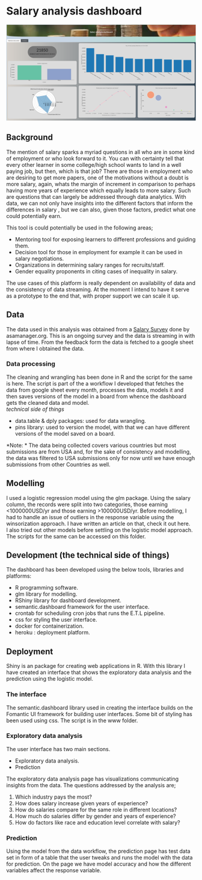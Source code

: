 
# Salary analysis dashboard    
![](www/sal_dash.png)  
## Background   
The mention of salary sparks a myriad questions in all who are in some kind of employment or who look forward to it. You can with certainty tell that every other learner in some college/high school wants to land in a well paying job, but then, which is that job? There are those in employment who are desiring to get more papers, one of the motivations without a doubt is more salary, again, whats the margin of increment in comparison to perhaps having more years of experience which equally leads to more salary. 
Such are questions that can largely be addressed through data analytics. With data, we can not only have insights into the different factors that inform the differences in salary , but we can also, given those factors, predict what one could potentially earn.    

This tool is could potentially be used in the following areas;
* Mentoring tool for exposing learners to different professions and guiding them.
* Decision tool for those in employment for example it can be used in salary negotiations.
* Organizations in determining salary ranges for recruits/staff. 
* Gender equality proponents in citing cases of inequality in salary.     

The use cases of this platform is really dependent on availability of data and the consistency of data streaming. At the moment I intend to have it serve as a prototype to the end that, with proper support we can scale it up.      

## Data   
The data used in this analysis was obtained from a [Salary Survey](https://www.askamanager.org/2021/04/how-much-money-do-you-make-4.html) done by asamanager.org. 
This is an ongoing survey and the data is streaming in with lapse of time.  From the feedback form the data is fetched to a google sheet from where I obtained the data.   

### Data processing   
The cleaning and wrangling has been done in R and the script for the same is here. The script is part of the a workflow I developed that fetches the data from google sheet every month, processes the data, models it and then saves versions of the model in a board from whence the dashboard gets the cleaned data and model.    
_technical side of things_    
* data.table & dply packages: used for data wrangling.  
* pins library:  used to version the model, with that we can have different versions of the model saved on a board. 

*Note: * The data being collected covers various countries but most submissions are from USA and, for the sake of consistency and modelling, the data was filtered to USA submissions only for now until we have enough submissions from other Countries as well.     

## Modelling    
I used a logistic regression model using the glm package. Using the salary column, the records were split into two categories, those earning <1000000USD/yr and those earning >100000USD/yr. 
Before modelling,  I had to handle an issue of outliers in the response variable using the winsorization approach. I have written an article on that, check it out here.  
I also tried out other models before settling on the logistic model approach. The scripts for the same can be accessed on this folder. 

## Development  (the technical side of things) 
The dashboard has been developed using the below tools, libraries and platforms:    
* R programming software.   
* glm library for modelling.   
* RShiny library for dashboard development.      
* semantic.dashboard framework for the user interface.    
* crontab for scheduling cron jobs that runs the E.T.L pipeline. 
* css for styling the user interface. 
* docker for containerization. 
* heroku : deployment platform.

## Deployment    
Shiny is an package for creating web applications in R. With this library I have created an interface that shows the exploratory data analysis and the prediction using the logistic model.   

### The interface    
The semantic.dashboard library used in creating the interface builds on the Fomantic UI framework for building user interfaces. 
Some bit of styling has been used using css. The script is in the www folder.    

### Exploratory data analysis   
The user interface has two main sections. 
  - Exploratory data analysis. 
  - Prediction      
  
The exploratory data analysis page has visualizations communicating insights from the data. The questions addressed by the analysis are;

   1. Which industry pays the most?     
   2. How does salary increase given years of experience?     
   3. How do salaries compare for the same role in different locations?      
   4. How much do salaries differ by gender and years of experience?      
   5. How do factors like race and education level correlate with salary?       
   
### Prediction   
Using the model from the data workflow, the prediction page has test data set in form of a table that the user tweaks and runs the model with the data for prediction. 
On the page we have model accuracy and how the different variables affect the response variable.    



   

